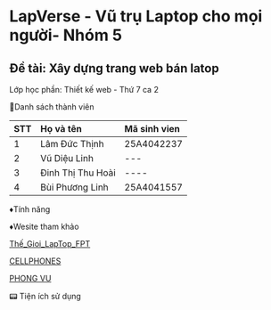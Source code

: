 # LapVerse - Vũ trụ Laptop cho mọi người- Nhóm 5


## Đề tài: Xây dựng trang web bán latop 

Lớp học phần: Thiết kế web - Thứ 7 ca 2

:rocket:Danh sách thành viên

| STT | Họ và tên | Mã sinh vien  |
| :-- | :---    | :-------|
| 1   | Lâm Đức Thịnh | 25A4042237 |
| 2   | Vũ Diệu Linh|--- |
| 3   | Đinh Thị Thu Hoài | ---- |
| 4   | Bùi Phương Linh | 25A4041557 |



♦️Tính năng

♦️Wesite tham khảo

[Thế_Gioi_LapTop_FPT](https://fptshop.com.vn/)

[CELLPHONES](https://cellphones.com.vn/)

[PHONG VU](https://phongvu.vn/)

📟 Tiện ích sử dụng
